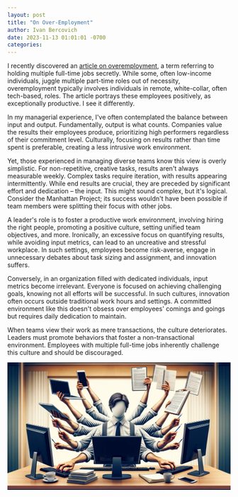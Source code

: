 ```yaml
---
layout: post
title: "On Over-Employment"
author: Ivan Bercovich
date: 2023-11-13 01:01:01 -0700
categories:
---
```


I recently discovered an [article on overemployment](https://www.businessinsider.com/overemployed-workers-secret-two-multiple-jobs-salaries-tech-tips-2023-11), a term referring to holding multiple full-time jobs secretly. While some, often low-income individuals, juggle multiple part-time roles out of necessity, overemployment typically involves individuals in remote, white-collar, often tech-based, roles. The article portrays these employees positively, as exceptionally productive. I see it differently.

In my managerial experience, I've often contemplated the balance between input and output. Fundamentally, output is what counts. Companies value the results their employees produce, prioritizing high performers regardless of their commitment level. Culturally, focusing on results rather than time spent is preferable, creating a less intrusive work environment.

Yet, those experienced in managing diverse teams know this view is overly simplistic. For non-repetitive, creative tasks, results aren't always measurable weekly. Complex tasks require iteration, with results appearing intermittently. While end results are crucial, they are preceded by significant effort and dedication – the input. This might sound complex, but it's logical. Consider the Manhattan Project; its success wouldn't have been possible if team members were splitting their focus with other jobs.

A leader's role is to foster a productive work environment, involving hiring the right people, promoting a positive culture, setting unified team objectives, and more. Ironically, an excessive focus on quantifying results, while avoiding input metrics, can lead to an uncreative and stressful workplace. In such settings, employees become risk-averse, engage in unnecessary debates about task sizing and assignment, and innovation suffers.

Conversely, in an organization filled with dedicated individuals, input metrics become irrelevant. Everyone is focused on achieving challenging goals, knowing not all efforts will be successful. In such cultures, innovation often occurs outside traditional work hours and settings. A committed environment like this doesn't obsess over employees' comings and goings but requires daily dedication to maintain.

When teams view their work as mere transactions, the culture deteriorates. Leaders must promote behaviors that foster a non-transactional environment. Employees with multiple full-time jobs inherently challenge this culture and should be discouraged.

![](/assets/overemployment.webp)
